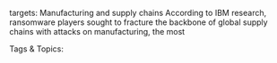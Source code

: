 targets: Manufacturing 
and supply chains
According to IBM research, ransomware players 
sought to fracture the backbone of global supply 
chains with attacks on manufacturing, the most 

   Tags & Topics:
   